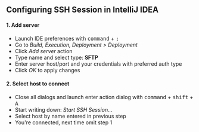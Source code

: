 ## Configuring SSH Session in IntelliJ IDEA

#### 1. Add server
- Launch IDE preferences with <kbd>command</kbd> + <kbd>;</kbd>
- Go to *Build, Execution, Deployment > Deployment*
- Click *Add server* action
- Type name and select type: **SFTP**
- Enter server host/port and your credentials with preferred auth type
- Click *OK* to apply changes

#### 2. Select host to connect
- Close all dialogs and launch enter action dialog with <kbd>command</kbd> + <kbd>shift</kbd> + <kbd>A</kbd>
- Start writing down: *Start SSH Session...*
- Select host by name entered in previous step
- You're connected, next time omit step 1
